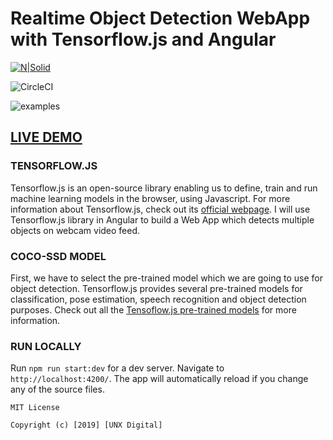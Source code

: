 # Realtime Object Detection WebApp with Tensorflow.js and Angular

[![N|Solid](https://res.cloudinary.com/dlvaangxn/image/upload/c_scale,w_150/v1563630297/unx-logo.png)](https://www.unxdigital.com/)

![CircleCI](https://circleci.com/gh/google/wikiloop-battlefield/tree/master.svg?style=svg)

![examples](https://raw.githubusercontent.com/unxdigital/TensorFlowJS-Realtime-Object-Detection/master/example.gif)

## [LIVE DEMO](https://tensorflowjs-live-demo.herokuapp.com/)

### TENSORFLOW.JS
Tensorflow.js is an open-source library enabling us to define, train and run machine learning models in the browser, using Javascript. For more information about Tensorflow.js, check out its [official webpage](https://js.tensorflow.org/). I will use Tensorflow.js library in Angular to build a Web App which detects multiple objects on webcam video feed.

### COCO-SSD MODEL
First, we have to select the pre-trained model which we are going to use for object detection. Tensorflow.js provides several pre-trained models for classification, pose estimation, speech recognition and object detection purposes. Check out all the [Tensoflow.js pre-trained models](https://github.com/tensorflow/tfjs-models) for more information.

### RUN LOCALLY
Run `npm run start:dev` for a dev server. Navigate to `http://localhost:4200/`. The app will automatically reload if you change any of the source files.

```
MIT License

Copyright (c) [2019] [UNX Digital]
```
